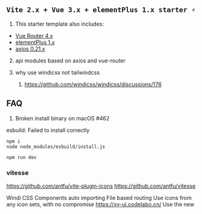 ## `Vite 2.x + Vue 3.x + elementPlus 1.x starter ⚡`

1. This starter template also includes:

- [Vue Router 4.x](https://github.com/vuejs/vue-router-next)
- [elementPlus 1.x](https://github.com/element-plus/element-plus)
- [axios 0.21.x](https://github.com/axios/axios)

2. api modules based on axios and vue-router

3. why use windicss not tailwindcss 
   1. https://github.com/windicss/windicss/discussions/176



## FAQ

1. Broken install binary on macOS #462

esbuild: Failed to install correctly

```shell
npm i
node node_modules/esbuild/install.js

npm run dev
```

### vitesse
https://github.com/antfu/vite-plugin-icons
https://github.com/antfu/vitesse

Windi CSS 
Components auto importing
File based routing
Use icons from any icon sets, with no compromise
  https://xy-ui.codelabo.cn/
Use the new <script setup> style




### 高亮 `<route>`

1. update setting

 ```
 "vetur.grammar.customBlocks": {
    "route": "json"
  }
```

 2. Run the command in vscode

 `Vetur: Generate grammar from vetur.grammar.customBlocks`

 3. Restart VS Code to get syntax highlighting for custom blocks.